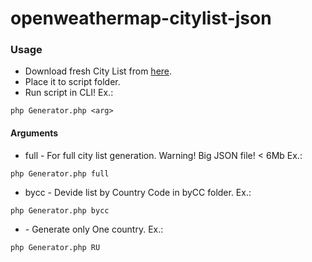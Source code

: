 # openweathermap-citylist-json
### Usage
* Download fresh City List from [here](http://openweathermap.org/help/city_list.txt "OWM CityList").
* Place it to script folder.
* Run script in CLI! 
Ex.: 
```
php Generator.php <arg>
```
#### Arguments
* full - For full city list generation. Warning! Big JSON file! < 6Mb
Ex.:
```
php Generator.php full
```
* bycc - Devide list by Country Code in byCC folder.
Ex.:
```
php Generator.php bycc
```
* <country code> - Generate only One country. 
Ex.:
```
php Generator.php RU
```

